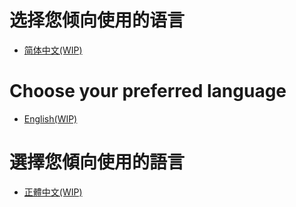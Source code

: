 # 选择您倾向使用的语言
* [简体中文(WIP)](/zh-cn/index.md)

# Choose your preferred language
* [English(WIP)](/en/index.md)

# 選擇您傾向使用的語言
* [正體中文(WIP)](/zh-tw/index.md)